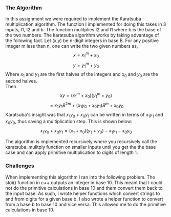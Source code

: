### The Algorithm 
In this assignment we were required to implement the Karatsuba multiplication algorithm. The function I implemented for doing this takes in 3 inputs, I1, I2 and b. The function mulitplies I2 and I1 where b is the base of the two numbers.
The karatsuba algorithm works by taking advantage of the following fact.
Let \(x,y\) be n-digit integers in base B. For any positive integer m less than n, one can write the two given numbers as, \
$$x = x_{1}^{m} + x_0 $$ 
$$y = y_{1}^{m} + y_0 $$
Where $x_1 \text{ and } y_1$ are the first halves of the integers and $x_0$ and $y_0$ are the second halves. \
Then \
$$xy = (x_{1}^{m} + x_0)(y_{1}^{m} + y_0) $$
$$= x_1y_1B^{2m} + (x_1y_0 + x_0y_1)B^m + x_0y_0 $$
Karatsuba's insight was that $x_1y_0 + x_0y_1$ can be written in terms of $x_1y_1$ and $x_0y_0$, thus saving a multiplication step. This is shown below:
$$x_1y_0 + x_0y_1 = (x_1 + x_0)(y_1 + y_0) - x_1y_1 - x_0y_0$$

The algorithm is implemented recursively where you recursively call the karatsuba_mulitply function on smaller inputs until you get the the base case and can apply primitive multiplication to digits of length 1. 
### Challenges 
When implementing this algorithm I ran into the following problem. The stoi() function in c++ outputs an integer in base 10. This meant that I could not do the primitive calculations in base 10 and them convert them back to the input base.
As such, I wrote helper functions which convert strings to and from digits for a given base b. I also wrote a helper function to convert from a base b to base 10 and vice versa. This allowed me to do the primitive calculations in base 10.
